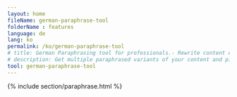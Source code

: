 ```yaml
---
layout: home
fileName: german-paraphrase-tool
folderName : features
language: de
lang: ko
permalink: /ko/german-paraphrase-tool
# title: German Paraphrasing tool for professionals.- Rewrite content online for free.
# description: Get multiple paraphrased variants of your content and pick the best variant for your use case. Only tool which provides this feature. Try it out now !
tool: german-paraphrase-tool
---
```

{% include section/paraphrase.html %}